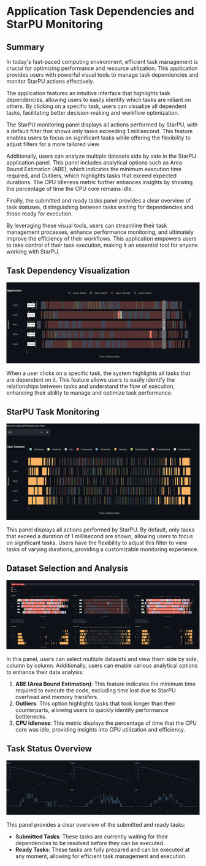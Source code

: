 # Application Task Dependencies and StarPU Monitoring

## Summary

In today's fast-paced computing environment, efficient task management is crucial for optimizing performance and resource utilization. This application provides users with powerful visual tools to manage task dependencies and monitor StarPU actions effectively.

The application features an intuitive interface that highlights task dependencies, allowing users to easily identify which tasks are reliant on others. By clicking on a specific task, users can visualize all dependent tasks, facilitating better decision-making and workflow optimization.

The StarPU monitoring panel displays all actions performed by StarPU, with a default filter that shows only tasks exceeding 1 millisecond. This feature enables users to focus on significant tasks while offering the flexibility to adjust filters for a more tailored view.

Additionally, users can analyze multiple datasets side by side in the StarPU application panel. This panel includes analytical options such as Area Bound Estimation (ABE), which indicates the minimum execution time required, and Outliers, which highlights tasks that exceed expected durations. The CPU Idleness metric further enhances insights by showing the percentage of time the CPU core remains idle.

Finally, the submitted and ready tasks panel provides a clear overview of task statuses, distinguishing between tasks waiting for dependencies and those ready for execution. 

By leveraging these visual tools, users can streamline their task management processes, enhance performance monitoring, and ultimately improve the efficiency of their workflows. This application empowers users to take control of their task execution, making it an essential tool for anyone working with StarPU.

## Task Dependency Visualization

![Task Dependency Visualization](dark/application-task-deps.png)

When a user clicks on a specific task, the system highlights all tasks that are dependent on it. This feature allows users to easily identify the relationships between tasks and understand the flow of execution, enhancing their ability to manage and optimize task performance.

## StarPU Task Monitoring

![StarPU Tasks Monitoring](dark/starpu-tasks.png)

This panel displays all actions performed by StarPU. By default, only tasks that exceed a duration of 1 millisecond are shown, allowing users to focus on significant tasks. Users have the flexibility to adjust this filter to view tasks of varying durations, providing a customizable monitoring experience.

## Dataset Selection and Analysis
![StarPU Application Panel](dark/starpu_application_panel.png)

In this panel, users can select multiple datasets and view them side by side, column by column. Additionally, users can enable various analytical options to enhance their data analysis:

1. **ABE (Area Bound Estimation)**: This feature indicates the minimum time required to execute the code, excluding time lost due to StarPU overhead and memory transfers.
2. **Outliers**: This option highlights tasks that took longer than their counterparts, allowing users to quickly identify performance bottlenecks.
3. **CPU Idleness**: This metric displays the percentage of time that the CPU core was idle, providing insights into CPU utilization and efficiency.

## Task Status Overview

![Submitted and Ready Tasks Panel](dark/submitted-ready-panel.png)

This panel provides a clear overview of the submitted and ready tasks:
- **Submitted Tasks**: These tasks are currently waiting for their dependencies to be resolved before they can be executed.
- **Ready Tasks**: These tasks are fully prepared and can be executed at any moment, allowing for efficient task management and execution.
